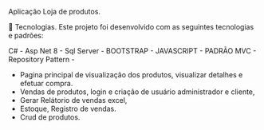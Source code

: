 Aplicação Loja de produtos.

🚀 Tecnologias. Este projeto foi desenvolvido com as seguintes tecnologias e padrões:

C# -
Asp Net 8 -
Sql Server -
BOOTSTRAP -
JAVASCRIPT -
PADRÃO MVC -
Repository Pattern -

* Pagina principal de visualização dos produtos, visualizar detalhes e efetuar compra.
* Vendas de produtos, login e criação de usuário administrador e cliente,
* Gerar Relátorio de vendas excel,
* Estoque, Registro de vendas.
* Crud de produtos.


